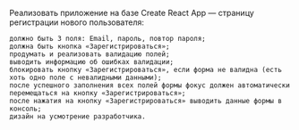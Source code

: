 Реализовать приложение на базе Create React App — страницу регистрации нового пользователя:

    должно быть 3 поля: Email, пароль, повтор пароля;
    должна быть кнопка «Зарегистрироваться»;
    продумать и реализовать валидацию полей;
    выводить информацию об ошибках валидации;
    блокировать кнопку «Зарегистрироваться», если форма не валидна (есть хоть одно поле с невалидными данными);
    после успешного заполнения всех полей формы фокус должен автоматически перемещаться на кнопку «Зарегистрироваться»;
    после нажатия на кнопку «Зарегистрироваться» выводить данные формы в консоль;
    дизайн на усмотрение разработчика.
